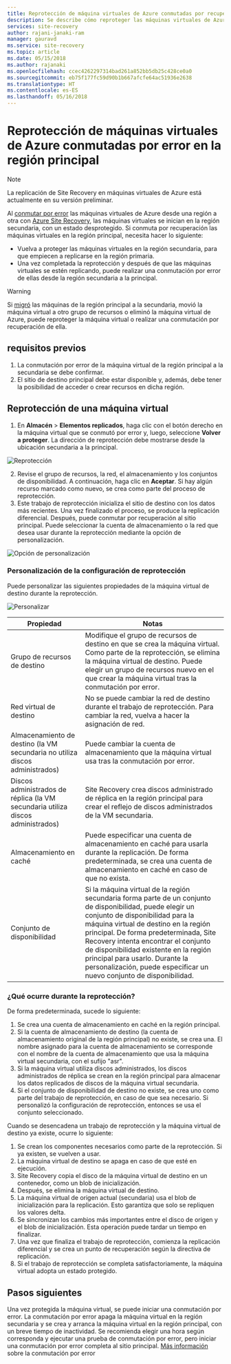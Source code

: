 ```yaml
---
title: Reprotección de máquina virtuales de Azure conmutadas por recuperación en la región principal de Azure con Azure Site Recovery | Microsoft Docs
description: Se describe cómo reproteger las máquinas virtuales de Azure en una región secundaria, después de la conmutación por error desde una región principal, con Azure Site Recovery.
services: site-recovery
author: rajani-janaki-ram
manager: gauravd
ms.service: site-recovery
ms.topic: article
ms.date: 05/15/2018
ms.author: rajanaki
ms.openlocfilehash: ccec4262297314bad261a852bb5db25c428ce0a0
ms.sourcegitcommit: eb75f177fc59d90b1b667afcfe64ac51936e2638
ms.translationtype: HT
ms.contentlocale: es-ES
ms.lasthandoff: 05/16/2018
---
```

# <a name="reprotect-failed-over-azure-vms-to-the-primary-region"></a>Reprotección de máquinas virtuales de Azure conmutadas por error en la región principal


>[!NOTE]
>
> La replicación de Site Recovery en máquinas virtuales de Azure está actualmente en su versión preliminar.



Al [conmutar por error](site-recovery-failover.md) las máquinas virtuales de Azure desde una región a otra con [Azure Site Recovery](site-recovery-overview.md), las máquinas virtuales se inician en la región secundaria, con un estado desprotegido. Si conmuta por recuperación las máquinas virtuales en la región principal, necesita hacer lo siguiente:

- Vuelva a proteger las máquinas virtuales en la región secundaria, para que empiecen a replicarse en la región primaria. 
- Una vez completada la reprotección y después de que las máquinas virtuales se estén replicando, puede realizar una conmutación por error de ellas desde la región secundaria a la principal.

> [!WARNING]
> Si [migró](migrate-overview.md#what-do-we-mean-by-migration) las máquinas de la región principal a la secundaria, movió la máquina virtual a otro grupo de recursos o eliminó la máquina virtual de Azure, puede reproteger la máquina virtual o realizar una conmutación por recuperación de ella.


## <a name="prerequisites"></a>requisitos previos
1. La conmutación por error de la máquina virtual de la región principal a la secundaria se debe confirmar.
2. El sitio de destino principal debe estar disponible y, además, debe tener la posibilidad de acceder o crear recursos en dicha región.

## <a name="reprotect-a-vm"></a>Reprotección de una máquina virtual

1. En **Almacén** > **Elementos replicados**, haga clic con el botón derecho en la máquina virtual que se conmutó por error y, luego, seleccione **Volver a proteger**. La dirección de reprotección debe mostrarse desde la ubicación secundaria a la principal. 

  ![Reprotección](./media/site-recovery-how-to-reprotect-azure-to-azure/reprotect.png)

2. Revise el grupo de recursos, la red, el almacenamiento y los conjuntos de disponibilidad. A continuación, haga clic en **Aceptar**. Si hay algún recurso marcado como nuevo, se crea como parte del proceso de reprotección.
3. Este trabajo de reprotección inicializa el sitio de destino con los datos más recientes. Una vez finalizado el proceso, se produce la replicación diferencial. Después, puede conmutar por recuperación al sitio principal. Puede seleccionar la cuenta de almacenamiento o la red que desea usar durante la reprotección mediante la opción de personalización.

  ![Opción de personalización](./media/site-recovery-how-to-reprotect-azure-to-azure/customize.png)

### <a name="customize-reprotect-settings"></a>Personalización de la configuración de reprotección

Puede personalizar las siguientes propiedades de la máquina virtual de destino durante la reprotección.

![Personalizar](./media/site-recovery-how-to-reprotect-azure-to-azure/customizeblade.png)

|Propiedad |Notas  |
|---------|---------|
|Grupo de recursos de destino     | Modifique el grupo de recursos de destino en que se crea la máquina virtual. Como parte de la reprotección, se elimina la máquina virtual de destino. Puede elegir un grupo de recursos nuevo en el que crear la máquina virtual tras la conmutación por error.        |
|Red virtual de destino     | No se puede cambiar la red de destino durante el trabajo de reprotección. Para cambiar la red, vuelva a hacer la asignación de red.         |
|Almacenamiento de destino (la VM secundaria no utiliza discos administrados)     | Puede cambiar la cuenta de almacenamiento que la máquina virtual usa tras la conmutación por error.         |
|Discos administrados de réplica (la VM secundaria utiliza discos administrados)    | Site Recovery crea discos administrado de réplica en la región principal para crear el reflejo de discos administrados de la VM secundaria.         | 
|Almacenamiento en caché     | Puede especificar una cuenta de almacenamiento en caché para usarla durante la replicación. De forma predeterminada, se crea una cuenta de almacenamiento en caché en caso de que no exista.         |
|Conjunto de disponibilidad     |Si la máquina virtual de la región secundaria forma parte de un conjunto de disponibilidad, puede elegir un conjunto de disponibilidad para la máquina virtual de destino en la región principal. De forma predeterminada, Site Recovery intenta encontrar el conjunto de disponibilidad existente en la región principal para usarlo. Durante la personalización, puede especificar un nuevo conjunto de disponibilidad.         |


### <a name="what-happens-during-reprotection"></a>¿Qué ocurre durante la reprotección?

De forma predeterminada, sucede lo siguiente:

1. Se crea una cuenta de almacenamiento en caché en la región principal.
2. Si la cuenta de almacenamiento de destino (la cuenta de almacenamiento original de la región principal) no existe, se crea una. El nombre asignado para la cuenta de almacenamiento se corresponde con el nombre de la cuenta de almacenamiento que usa la máquina virtual secundaria, con el sufijo "asr".
3. Si la máquina virtual utiliza discos administrados, los discos administrados de réplica se crean en la región principal para almacenar los datos replicados de discos de la máquina virtual secundaria. 
4. Si el conjunto de disponibilidad de destino no existe, se crea uno como parte del trabajo de reprotección, en caso de que sea necesario. Si personalizó la configuración de reprotección, entonces se usa el conjunto seleccionado.

Cuando se desencadena un trabajo de reprotección y la máquina virtual de destino ya existe, ocurre lo siguiente:

1. Se crean los componentes necesarios como parte de la reprotección. Si ya existen, se vuelven a usar.
2. La máquina virtual de destino se apaga en caso de que esté en ejecución.
3. Site Recovery copia el disco de la máquina virtual de destino en un contenedor, como un blob de inicialización.
4. Después, se elimina la máquina virtual de destino.
5. La máquina virtual de origen actual (secundaria) usa el blob de inicialización para la replicación. Esto garantiza que solo se repliquen los valores delta.
6. Se sincronizan los cambios más importantes entre el disco de origen y el blob de inicialización. Esta operación puede tardar un tiempo en finalizar.
7. Una vez que finaliza el trabajo de reprotección, comienza la replicación diferencial y se crea un punto de recuperación según la directiva de replicación.
8. Si el trabajo de reprotección se completa satisfactoriamente, la máquina virtual adopta un estado protegido.

## <a name="next-steps"></a>Pasos siguientes

Una vez protegida la máquina virtual, se puede iniciar una conmutación por error. La conmutación por error apaga la máquina virtual en la región secundaria y se crea y arranca la máquina virtual en la región principal, con un breve tiempo de inactividad. Se recomienda elegir una hora según corresponda y ejecutar una prueba de conmutación por error, pero iniciar una conmutación por error completa al sitio principal. [Más información](site-recovery-failover.md) sobre la conmutación por error


